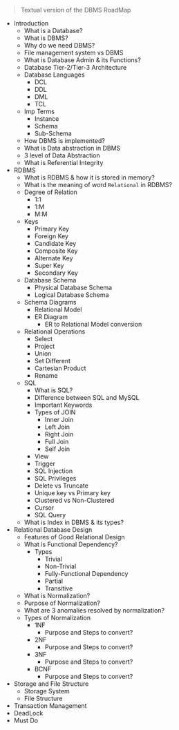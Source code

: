 
> Textual version of the DBMS RoadMap

- Introduction
  - What is a Database?
  - What is DBMS?
  - Why do we need DBMS?
  - File management system vs DBMS
  - What is Database Admin & its Functions?
  - Database Tier-2/Tier-3 Architecture
  - Database Languages
    - DCL
    - DDL
    - DML
    - TCL
  - Imp Terms
    - Instance
    - Schema
    - Sub-Schema
  - How DBMS is implemented?
  - What is Data abstraction in DBMS
  - 3 level of Data Abstraction
  - What is Referential Integrity
- RDBMS
  - What is RDBMS & how it is stored in memory?
  - What is the meaning of word `Relational` in RDBMS?
  - Degree of Relation
    - 1:1
    - 1:M
    - M:M
  - Keys
    - Primary Key
    - Foreign Key
    - Candidate Key
    - Composite Key
    - Alternate Key
    - Super Key
    - Secondary Key
  - Database Schema
    - Physical Database Schema
    - Logical Database Schema
  - Schema Diagrams
    - Relational Model
    - ER Diagram
      - ER to Relational Model conversion
  - Relational Operations
    - Select
    - Project
    - Union
    - Set Different
    - Cartesian Product
    - Rename
  - SQL
    - What is SQL?
    - Difference between SQL and MySQL
    - Important Keywords
    - Types of JOIN
      - Inner Join
      - Left Join
      - Right Join
      - Full Join
      - Self Join
    - View
    - Trigger
    - SQL Injection
    - SQL Privileges
    - Delete vs Truncate
    - Unique key vs Primary key
    - Clustered vs Non-Clustered
    - Cursor
    - SQL Query
  - What is Index in DBMS & its types?
- Relational Database Design
  - Features of Good Relational Design
  - What is Functional Dependency?
    - Types
      - Trivial
      - Non-Trivial
      - Fully-Functional Dependency
      - Partial
      - Transitive
  - What is Normalization?
  - Purpose of Normalization?
  - What are 3 anomalies resolved by normalization?
  - Types of Normalization
    - 1NF
      - Purpose and Steps to convert?
    - 2NF
      - Purpose and Steps to convert?
    - 3NF
      - Purpose and Steps to convert?
    - BCNF
      - Purpose and Steps to convert?
- Storage and File Structure
  - Storage System
  - File Structure
- Transaction Management
- DeadLock
- Must Do

